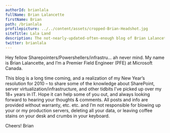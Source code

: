 ```yaml
---
authorId: brianlala
fullName: Brian Lalancette
firstName: Brian
path: /brianlala
profilepicture: ../../content/assets/cropped-Brian-Headshot.jpg
siteTitle: Lala Land
description: The not-nearly-updated-often-enough blog of Brian Lalancette
twitter: brianlala
---
```


Hey fellow Sharepointers/Powershellers/infrastru… ah never mind. My name is Brian Lalancette, and I’m a Premier Field Engineer (PFE) at Microsoft Canada.

This blog is a long time coming, and a realization of my New Year’s resolution for 2010 – to share some of the knowledge about SharePoint, server virtualization/infrastructure, and other tidbits I’ve picked up over my 18+ years in IT. Hope it can help some of you out, and always looking forward to hearing your thoughts & comments. All posts and info are provided without warranty, etc. etc. and I’m not responsible for blowing up your or my production servers, deleting all your data, or leaving coffee stains on your desk and crumbs in your keyboard.

Cheers!
Brian
